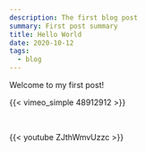 ```yaml
---
description: The first blog post
summary: First post summary
title: Hello World
date: 2020-10-12
tags:
  - blog
---
```


Welcome to my first post!


{{< vimeo_simple 48912912 >}}

<br />

{{< youtube ZJthWmvUzzc >}}